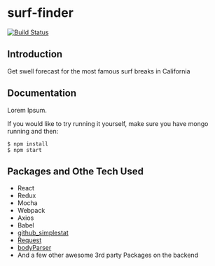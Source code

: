 # surf-finder

[![Build Status](https://travis-ci.org/ryanbozarth/surf-finder.svg?branch=master)](https://travis-ci.org/ryanbozarth/surf-finder)

## Introduction
Get swell forecast for the most famous surf breaks in California

## Documentation

Lorem Ipsum.

If you would like to try running it yourself, make sure you have mongo running and then:

```
$ npm install
$ npm start
```

## Packages and Othe Tech Used

- React
- Redux
- Mocha
- Webpack
- Axios
- Babel
- [github_simplestat](https://www.npmjs.com/package/github_simplestat)
- [Request](https://www.npmjs.com/package/request)
- [bodyParser](https://www.npmjs.com/package/body-parser)
- And a few other awesome 3rd party Packages on the backend
